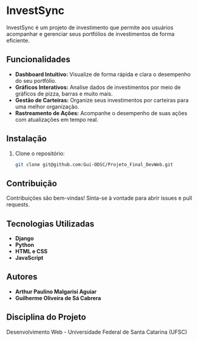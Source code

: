 
# InvestSync

InvestSync é um projeto de investimento que permite aos usuários acompanhar e gerenciar seus portfólios de investimentos de forma eficiente.

## Funcionalidades

- **Dashboard Intuitivo:** Visualize de forma rápida e clara o desempenho do seu portfólio.
- **Gráficos Interativos:** Analise dados de investimentos por meio de gráficos de pizza, barras e muito mais.
- **Gestão de Carteiras:** Organize seus investimentos por carteiras para uma melhor organização.
- **Rastreamento de Ações:** Acompanhe o desempenho de suas ações com atualizações em tempo real.

## Instalação

1. Clone o repositório:

   ```bash
   git clone git@github.com:Gui-ODSC/Projeto_Final_DevWeb.git


## Contribuição

Contribuições são bem-vindas! Sinta-se à vontade para abrir issues e pull requests.

## Tecnologias Utilizadas

- **Django**
- **Python**
- **HTML e CSS**
- **JavaScript**

## Autores

- **Arthur Paulino Malgarisi Aguiar**
- **Guilherme Oliveira de Sá Cabrera**

## Disciplina do Projeto

Desenvolvimento Web - Universidade Federal de Santa Catarina (UFSC)




        